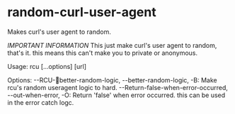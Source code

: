 # random-curl-user-agent
Makes curl's user agent to random.

*IMPORTANT INFORMATION*
This just make curl's user agent to random, that's it. this means this can't make you to private or anonymous.



Usage:
 rcu [...options] [url]

 Options:
  --RCU-better-random-logic, --better-random-logic, -B: Make rcu's random useragent logic to hard.
  --Return-false-when-error-occurred, --out-when-error, -O: Return 'false' when error occurred. this can be used in the error catch logc.
  
